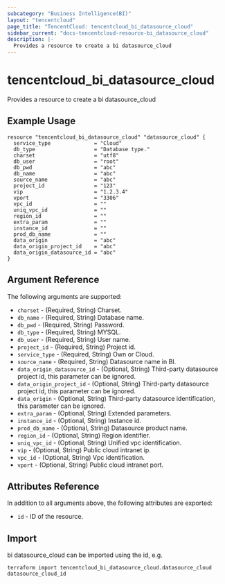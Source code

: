 ```yaml
---
subcategory: "Business Intelligence(BI)"
layout: "tencentcloud"
page_title: "TencentCloud: tencentcloud_bi_datasource_cloud"
sidebar_current: "docs-tencentcloud-resource-bi_datasource_cloud"
description: |-
  Provides a resource to create a bi datasource_cloud
---
```


# tencentcloud_bi_datasource_cloud

Provides a resource to create a bi datasource_cloud

## Example Usage

```hcl
resource "tencentcloud_bi_datasource_cloud" "datasource_cloud" {
  service_type              = "Cloud"
  db_type                   = "Database type."
  charset                   = "utf8"
  db_user                   = "root"
  db_pwd                    = "abc"
  db_name                   = "abc"
  source_name               = "abc"
  project_id                = "123"
  vip                       = "1.2.3.4"
  vport                     = "3306"
  vpc_id                    = ""
  uniq_vpc_id               = ""
  region_id                 = ""
  extra_param               = ""
  instance_id               = ""
  prod_db_name              = ""
  data_origin               = "abc"
  data_origin_project_id    = "abc"
  data_origin_datasource_id = "abc"
}
```

## Argument Reference

The following arguments are supported:

* `charset` - (Required, String) Charset.
* `db_name` - (Required, String) Database name.
* `db_pwd` - (Required, String) Password.
* `db_type` - (Required, String) MYSQL.
* `db_user` - (Required, String) User name.
* `project_id` - (Required, String) Project id.
* `service_type` - (Required, String) Own or Cloud.
* `source_name` - (Required, String) Datasource name in BI.
* `data_origin_datasource_id` - (Optional, String) Third-party datasource project id, this parameter can be ignored.
* `data_origin_project_id` - (Optional, String) Third-party datasource project id, this parameter can be ignored.
* `data_origin` - (Optional, String) Third-party datasource identification, this parameter can be ignored.
* `extra_param` - (Optional, String) Extended parameters.
* `instance_id` - (Optional, String) Instance id.
* `prod_db_name` - (Optional, String) Datasource product name.
* `region_id` - (Optional, String) Region identifier.
* `uniq_vpc_id` - (Optional, String) Unified vpc identification.
* `vip` - (Optional, String) Public cloud intranet ip.
* `vpc_id` - (Optional, String) Vpc identification.
* `vport` - (Optional, String) Public cloud intranet port.

## Attributes Reference

In addition to all arguments above, the following attributes are exported:

* `id` - ID of the resource.



## Import

bi datasource_cloud can be imported using the id, e.g.

```
terraform import tencentcloud_bi_datasource_cloud.datasource_cloud datasource_cloud_id
```

